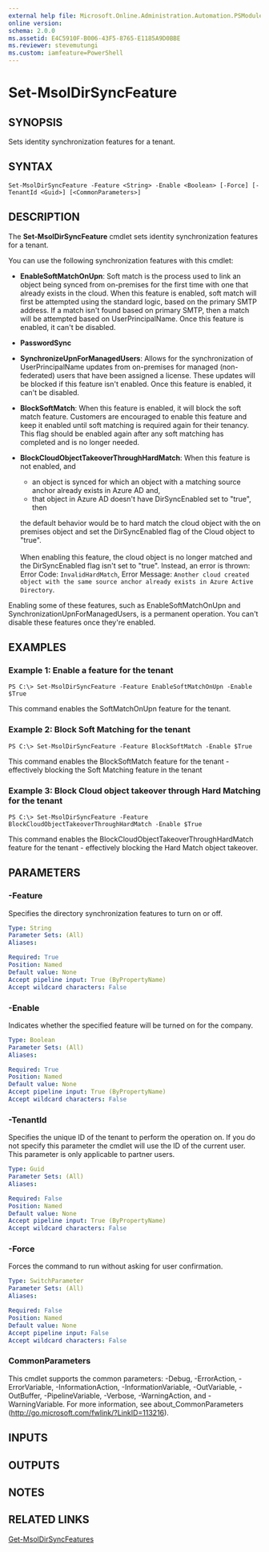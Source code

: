```yaml
---
external help file: Microsoft.Online.Administration.Automation.PSModule.dll-Help.xml
online version:
schema: 2.0.0
ms.assetid: E4C5910F-B006-43F5-8765-E1185A9D0BBE
ms.reviewer: stevemutungi
ms.custom: iamfeature=PowerShell
---
```


# Set-MsolDirSyncFeature

## SYNOPSIS
Sets identity synchronization features for a tenant.

## SYNTAX

```
Set-MsolDirSyncFeature -Feature <String> -Enable <Boolean> [-Force] [-TenantId <Guid>] [<CommonParameters>]
```

## DESCRIPTION
The **Set-MsolDirSyncFeature** cmdlet sets identity synchronization features for a tenant.

You can use the following synchronization features with this cmdlet:

- **EnableSoftMatchOnUpn**: Soft match is the process used to link an object being synced from on-premises for the first time with one that already exists in the cloud. When this feature is enabled, soft match will first be attempted using the standard logic, based on the primary SMTP address. If a match isn't found based on primary SMTP, then a match will be attempted based on UserPrincipalName. Once this feature is enabled, it can't be disabled.
- **PasswordSync**
- **SynchronizeUpnForManagedUsers**: Allows for the synchronization of UserPrincipalName updates from on-premises for managed (non-federated) users that have been assigned a license. These updates will be blocked if this feature isn't enabled. Once this feature is enabled, it can't be disabled.
- **BlockSoftMatch**: When this feature is enabled, it will block the soft match feature. Customers are encouraged to enable this feature and keep it enabled until soft matching is required again for their tenancy. This flag should be enabled again after any soft matching has completed and is no longer needed.
- **BlockCloudObjectTakeoverThroughHardMatch**: When this feature is not enabled, and

    -  an object is synced for which an object with a matching source anchor already exists in Azure AD and,
    - that object in Azure AD doesn't have DirSyncEnabled set to "true", then
    
    the default behavior would be to hard match the cloud object with the on premises object and set the DirSyncEnabled flag of the Cloud object to "true". <br><br>
    When enabling this feature, the cloud object is no longer matched and the DirSyncEnabled flag isn't set to "true". Instead, an error is thrown: Error Code: `InvalidHardMatch`, Error Message: `Another cloud created object with the same source anchor already exists in Azure Active Directory`.

Enabling some of these features, such as EnableSoftMatchOnUpn and SynchronizationUpnForManagedUsers, is a permanent operation.
You can't disable these features once they're enabled.

## EXAMPLES

### Example 1: Enable a feature for the tenant
```
PS C:\> Set-MsolDirSyncFeature -Feature EnableSoftMatchOnUpn -Enable $True
```

This command enables the SoftMatchOnUpn feature for the tenant.

### Example 2: Block Soft Matching for the tenant
```
PS C:\> Set-MsolDirSyncFeature -Feature BlockSoftMatch -Enable $True
```

This command enables the BlockSoftMatch feature for the tenant - effectively blocking the Soft Matching feature in the tenant

### Example 3: Block Cloud object takeover through Hard Matching for the tenant
```
PS C:\> Set-MsolDirSyncFeature -Feature BlockCloudObjectTakeoverThroughHardMatch -Enable $True
```

This command enables the BlockCloudObjectTakeoverThroughHardMatch feature for the tenant - effectively blocking the Hard Match object takeover.

## PARAMETERS

### -Feature
Specifies the directory synchronization features to turn on or off.

```yaml
Type: String
Parameter Sets: (All)
Aliases:

Required: True
Position: Named
Default value: None
Accept pipeline input: True (ByPropertyName)
Accept wildcard characters: False
```

### -Enable
Indicates whether the specified feature will be turned on for the company.

```yaml
Type: Boolean
Parameter Sets: (All)
Aliases:

Required: True
Position: Named
Default value: None
Accept pipeline input: True (ByPropertyName)
Accept wildcard characters: False
```

### -TenantId
Specifies the unique ID of the tenant to perform the operation on.
If you do not specify this parameter the cmdlet will use the ID of the current user.
This parameter is only applicable to partner users.

```yaml
Type: Guid
Parameter Sets: (All)
Aliases:

Required: False
Position: Named
Default value: None
Accept pipeline input: True (ByPropertyName)
Accept wildcard characters: False
```

### -Force
Forces the command to run without asking for user confirmation.

```yaml
Type: SwitchParameter
Parameter Sets: (All)
Aliases:

Required: False
Position: Named
Default value: None
Accept pipeline input: False
Accept wildcard characters: False
```

### CommonParameters
This cmdlet supports the common parameters: -Debug, -ErrorAction, -ErrorVariable, -InformationAction, -InformationVariable, -OutVariable, -OutBuffer, -PipelineVariable, -Verbose, -WarningAction, and -WarningVariable. For more information, see about_CommonParameters (http://go.microsoft.com/fwlink/?LinkID=113216).

## INPUTS

## OUTPUTS

## NOTES

## RELATED LINKS

[Get-MsolDirSyncFeatures](./Get-MsolDirSyncFeatures.md)
